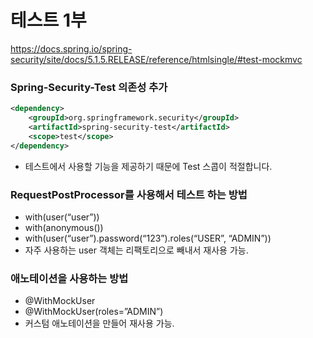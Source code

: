 테스트 1부
===

https://docs.spring.io/spring-security/site/docs/5.1.5.RELEASE/reference/htmlsingle/#test-mockmvc

### Spring-Security-Test 의존성 추가
```xml
<dependency>
	<groupId>org.springframework.security</groupId>
	<artifactId>spring-security-test</artifactId>
	<scope>test</scope>
</dependency>
```
+	테스트에서 사용할 기능을 제공하기 때문에 Test 스콥이 적절합니다.

### RequestPostProcessor를 사용해서 테스트 하는 방법
+	with(user(“user”))
+	with(anonymous())
+	with(user(“user”).password(“123”).roles(“USER”, “ADMIN”))
+	자주 사용하는 user  객체는 리팩토리으로 빼내서 재사용 가능.

### 애노테이션을 사용하는 방법
+	@WithMockUser
+	@WithMockUser(roles=”ADMIN”)
+	커스텀 애노테이션을 만들어 재사용 가능.

